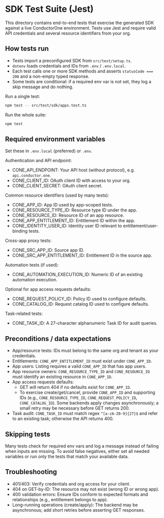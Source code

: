 # SDK Test Suite (Jest)

This directory contains end-to-end tests that exercise the generated SDK against a live ConductorOne environment. Tests use Jest and require valid API credentials and several resource identifiers from your org.

## How tests run
- Tests import a preconfigured SDK from `src/test/setup.ts`.
- `dotenv` loads credentials and IDs from `.env` / `.env.local`.
- Each test calls one or more SDK methods and asserts `statusCode === 200` and a non-empty typed response.
- Some tests are conditional: if a required env var is not set, they log a skip message and do nothing.

Run a single test:
```bash
npm test -- src/test/sdk/apps.test.ts
```
Run the whole suite:
```bash
npm test
```

## Required environment variables
Set these in `.env.local` (preferred) or `.env`.

Authentication and API endpoint:
- CONE_API_ENDPOINT: Your API host (without protocol), e.g. `api.conductor.one`.
- CONE_CLIENT_ID: OAuth client ID with access to your org.
- CONE_CLIENT_SECRET: OAuth client secret.

Common resource identifiers (used by many tests):
- CONE_APP_ID: App ID used by app-scoped tests.
- CONE_RESOURCE_TYPE_ID: Resource type ID under the app.
- CONE_RESOURCE_ID: Resource ID of an app resource.
- CONE_APP_ENTITLEMENT_ID: Entitlement ID within the app.
- CONE_IDENTITY_USER_ID: Identity user ID relevant to entitlement/user-binding tests.

Cross-app proxy tests:
- CONE_SRC_APP_ID: Source app ID.
- CONE_SRC_APP_ENTITLEMENT_ID: Entitlement ID in the source app.

Automation tests (if used):
- CONE_AUTOMATION_EXECUTION_ID: Numeric ID of an existing automation execution.

Optional for app access requests defaults:
- CONE_REQUEST_POLICY_ID: Policy ID used to configure defaults.
- CONE_CATALOG_ID: Request catalog ID used to configure defaults.

Task-related tests:
- CONE_TASK_ID: A 27-character alphanumeric Task ID for audit queries.

## Preconditions / data expectations
- App/resource tests: IDs must belong to the same org and tenant as your credentials.
- Entitlements: `CONE_APP_ENTITLEMENT_ID` must exist under `CONE_APP_ID`.
- App users: Listing requires a valid `CONE_APP_ID` that has app users.
- App resource owners: `CONE_RESOURCE_TYPE_ID` and `CONE_RESOURCE_ID` must identify an existing resource in `CONE_APP_ID`.
- App access requests defaults:
  - GET will return 404 if no defaults exist for `CONE_APP_ID`.
  - To exercise create/get/cancel, provide `CONE_APP_ID` and supporting IDs (e.g., `CONE_RESOURCE_TYPE_ID`, `CONE_REQUEST_POLICY_ID`, `CONE_CATALOG_ID`). Some backends apply changes asynchronously; a small retry may be necessary before GET returns 200.
- Task audit: `CONE_TASK_ID` must match regex `^[a-zA-Z0-9]{27}$` and refer to an existing task; otherwise the API returns 400.

## Skipping tests
Many tests check for required env vars and log a message instead of failing when inputs are missing. To avoid false negatives, either set all needed variables or run only the tests that match your available data.

## Troubleshooting
- 401/403: Verify credentials and org access for your client.
- 404 on GET-by-ID: The resource may not exist (wrong ID or wrong app).
- 400 validation errors: Ensure IDs conform to expected formats and relationships (e.g., entitlement belongs to app).
- Long-running operations (create/apply): The backend may be asynchronous; add short retries before asserting GET responses.
